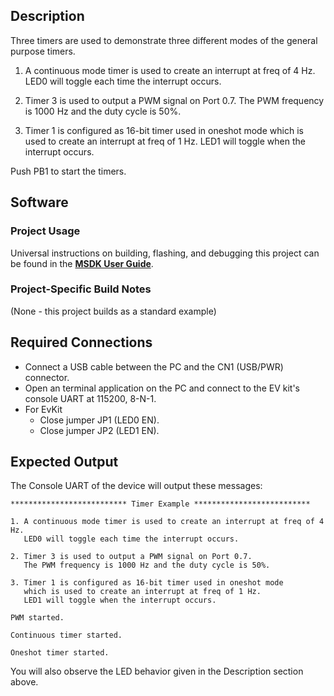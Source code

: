 ## Description

Three timers are used to demonstrate three different modes of the general purpose timers.

1. A continuous mode timer is used to create an interrupt at freq of 4 Hz. LED0 will toggle each time the interrupt occurs.

2. Timer 3 is used to output a PWM signal on Port 0.7. The PWM frequency is 1000 Hz and the duty cycle is 50%.

3. Timer 1 is configured as 16-bit timer used in oneshot mode which is used to create an interrupt at freq of 1 Hz. LED1 will toggle when the interrupt occurs.

Push PB1 to start the timers.


## Software

### Project Usage

Universal instructions on building, flashing, and debugging this project can be found in the **[MSDK User Guide](https://analog-devices-msdk.github.io/msdk/USERGUIDE/)**.

### Project-Specific Build Notes

(None - this project builds as a standard example)

## Required Connections

-   Connect a USB cable between the PC and the CN1 (USB/PWR) connector.
-   Open an terminal application on the PC and connect to the EV kit's console UART at 115200, 8-N-1.
-   For EvKit
     -   Close jumper JP1 (LED0 EN).
     -   Close jumper JP2 (LED1 EN).

## Expected Output

The Console UART of the device will output these messages:

```
************************** Timer Example **************************

1. A continuous mode timer is used to create an interrupt at freq of 4 Hz.
   LED0 will toggle each time the interrupt occurs.

2. Timer 3 is used to output a PWM signal on Port 0.7.
   The PWM frequency is 1000 Hz and the duty cycle is 50%.

3. Timer 1 is configured as 16-bit timer used in oneshot mode
   which is used to create an interrupt at freq of 1 Hz.
   LED1 will toggle when the interrupt occurs.

PWM started.

Continuous timer started.

Oneshot timer started.
```

You will also observe the LED behavior given in the Description section above.

